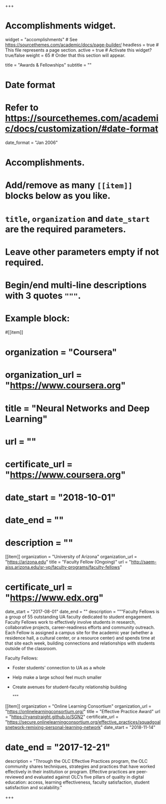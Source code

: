 +++
# Accomplishments widget.
widget = "accomplishments"  # See https://sourcethemes.com/academic/docs/page-builder/
headless = true  # This file represents a page section.
active = true  # Activate this widget? true/false
weight = 65  # Order that this section will appear.

title = "Awards & Fellowships"
subtitle = ""

# Date format
#   Refer to https://sourcethemes.com/academic/docs/customization/#date-format
date_format = "Jan 2006"

# Accomplishments.
#   Add/remove as many `[[item]]` blocks below as you like.
#   `title`, `organization` and `date_start` are the required parameters.
#   Leave other parameters empty if not required.
#   Begin/end multi-line descriptions with 3 quotes `"""`.

# Example block:
#[[item]]
#  organization = "Coursera"
#  organization_url = "https://www.coursera.org"
#  title = "Neural Networks and Deep Learning"
#  url = ""
#  certificate_url = "https://www.coursera.org"
#  date_start = "2018-10-01"
#  date_end = ""
#  description = ""

[[item]]
  organization = "University of Arizona"
  organization_url = "https://arizona.edu"
  title = "Faculty Fellow (Ongoing)"
  url = "http://saem-aiss.arizona.edu/sr-vp/faculty-programs/faculty-fellows"
#  certificate_url = "https://www.edx.org"
  date_start = "2017-08-01"
  date_end = ""
  description = """Faculty Fellows is a group of 55 outstanding UA faculty dedicated to student engagement. Faculty Fellows work to effectively involve students in research, collaborative projects, career-readiness efforts and community outreach. Each Fellow is assigned a campus site for the academic year (whether a residence hall, a cultural center, or a resource center) and spends time at that site each week, building connections and relationships with students outside of the classroom.

Faculty Fellows:

* Foster students' connection to UA as a whole
* Help make a large school feel much smaller
* Create avenues for student-faculty relationship building

  """
  
[[item]]
  organization = "Online Learning Consortium"
  organization_url = "https://onlinelearningconsortium.org/"
  title = "Effective Practice Award"
  url = "https://ryanstraight.github.io/SGN2"
  certificate_url = "https://secure.onlinelearningconsortium.org/effective_practices/squadgoalsnetwork-remixing-personal-learning-network"
  date_start = "2018-11-14"
#  date_end = "2017-12-21"
  description = "Through the OLC Effective Practices program, the OLC community shares techniques, strategies and practices that have worked effectively in their institution or program. Effective practices are peer-reviewed and evaluated against OLC’s five pillars of quality in digital education: access, learning effectiveness, faculty satisfaction, student satisfaction and scalability."

+++
